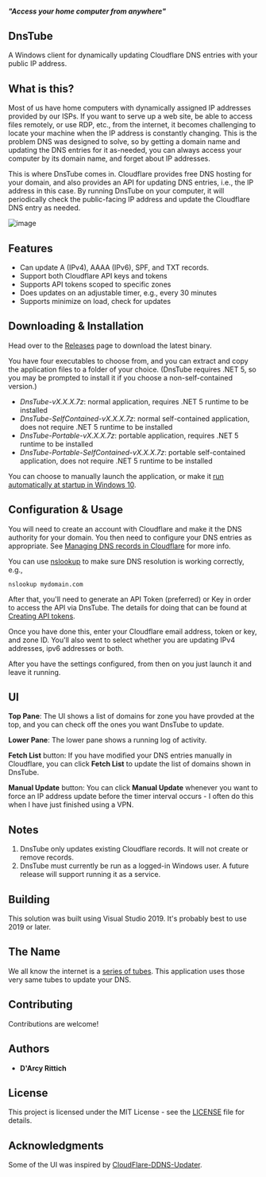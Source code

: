 #### *"Access your home computer from anywhere"*

## DnsTube
A Windows client for dynamically updating Cloudflare DNS entries with your public IP address.

## What is this?

Most of us have home computers with dynamically assigned IP addresses provided by our ISPs. If you want to serve up a web site, be able to access files remotely, or use RDP, etc., from the internet, it becomes challenging to locate your machine when the IP address is constantly changing. This is the problem DNS was designed to solve, so by getting a domain name and updating the DNS entries for it as-needed, you can always access your computer by its domain name, and forget about IP addresses.

This is where DnsTube comes in. Cloudflare provides free DNS hosting for your domain, and also provides an API for updating DNS entries, i.e., the IP address in this case. By running DnsTube on your computer, it will periodically check the public-facing IP address and update the Cloudflare DNS entry as needed.

![image](https://user-images.githubusercontent.com/1222810/144518919-81b2d2e2-8ee6-4819-9f8c-bb79276afc4c.png)

## Features

* Can update A (IPv4), AAAA (IPv6), SPF, and TXT records.
* Support both Cloudflare API keys and tokens
* Supports API tokens scoped to specific zones
* Does updates on an adjustable timer, e.g., every 30 minutes
* Supports minimize on load, check for updates

## Downloading & Installation

Head over to the [Releases](https://github.com/drittich/DnsTube/releases/latest) page to download the latest binary.

You have four executables to choose from, and you can extract and copy the application files to a folder of your choice. (DnsTube requires .NET 5, so you may be prompted to install it if you choose a non-self-contained version.)

- *DnsTube-vX.X.X.7z*: normal application, requires .NET 5 runtime to be installed
- *DnsTube-SelfContained-vX.X.X.7z*: normal self-contained application, does not require .NET 5 runtime to be installed
- *DnsTube-Portable-vX.X.X.7z*: portable application, requires .NET 5 runtime to be installed
- *DnsTube-Portable-SelfContained-vX.X.X.7z*: portable self-contained application, does not require .NET 5 runtime to be installed

You can choose to manually launch the application, or make it [run automatically at startup in Windows 10](https://support.microsoft.com/en-us/windows/add-an-app-to-run-automatically-at-startup-in-windows-10-150da165-dcd9-7230-517b-cf3c295d89dd).

## Configuration & Usage

You will need to create an account with Cloudflare and make it the DNS authority for your domain. You then need to configure your DNS entries as appropriate. See [Managing DNS records in Cloudflare](https://support.cloudflare.com/hc/en-us/articles/360019093151-Managing-DNS-records-in-Cloudflare) for more info.

You can use [nslookup](https://docs.microsoft.com/en-us/windows-server/administration/windows-commands/nslookup) to make sure DNS resolution is working correctly, e.g., 
```
nslookup mydomain.com
```

After that, you'll need to generate an API Token (preferred) or Key in order to access the API via DnsTube. The details for doing that can be found at [Creating API tokens](https://developers.cloudflare.com/api/tokens/create).

Once you have done this, enter your Cloudflare email address, token or key, and zone ID. You'll also went to select whether you are updating IPv4 addresses, ipv6 addresses or both.

After you have the settings configured, from then on you just launch it and leave it running.

## UI

**Top Pane**: The UI shows a list of domains for zone you have provded at the top, and you can check off the ones you want DnsTube to update. 

**Lower Pane**: The lower pane shows a running log of activity. 

**Fetch List** button: If you have modified your DNS entries manually in Cloudflare, you can click **Fetch List** to update the list of domains shown in DnsTube. 

**Manual Update** button: You can click **Manual Update** whenever you want to force an IP address update before the timer interval occurs - I often do this when I have just finished using a VPN.

## Notes

1. DnsTube only updates existing Cloudflare records. It will not create or remove records.
2. DnsTube must currently be run as a logged-in Windows user. A future release will support running it as a service.

## Building

This solution was built using Visual Studio 2019. It's probably best to use 2019 or later. 

## The Name

We all know the internet is a [series of tubes](https://en.wikipedia.org/wiki/Series_of_tubes). This application uses those very same tubes to update your DNS.

## Contributing

Contributions are welcome!

## Authors

* **D'Arcy Rittich**

## License

This project is licensed under the MIT License - see the [LICENSE](/LICENSE) file for details.

## Acknowledgments

Some of the UI was inspired by [CloudFlare-DDNS-Updater](https://github.com/birkett/CloudFlare-DDNS-Updater). 
